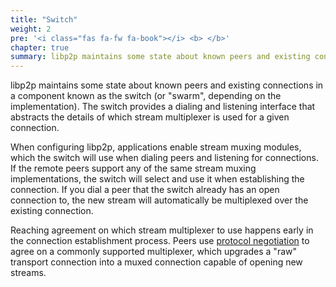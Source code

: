 ```yaml
---
title: "Switch"
weight: 2
pre: '<i class="fas fa-fw fa-book"></i> <b> </b>'
chapter: true
summary: libp2p maintains some state about known peers and existing connections in a component known as the switch 
---
```


libp2p maintains some state about known peers and existing connections in a component known as the switch (or "swarm", depending on the implementation). The switch provides a dialing and listening interface that abstracts the details of which stream multiplexer is used for a given connection.

When configuring libp2p, applications enable stream muxing modules, which the switch will use when dialing peers and listening for connections. If the remote peers support any of the same stream muxing implementations, the switch will select and use it when establishing the connection. If you dial a peer that the switch already has an open connection to, the new stream will automatically be multiplexed over the existing connection.

Reaching agreement on which stream multiplexer to use happens early in the connection establishment process. Peers use [protocol negotiation](../../fundamentals/protocols/#protocol-negotiation) to agree on a commonly supported multiplexer, which upgrades a "raw" transport connection into a muxed connection capable of opening new streams.
